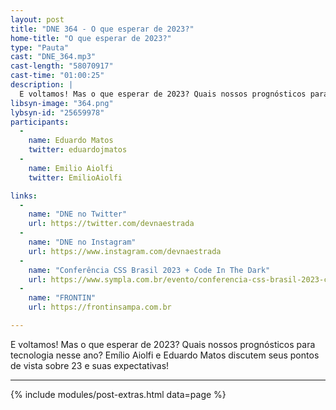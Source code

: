 ```yaml
---
layout: post
title: "DNE 364 - O que esperar de 2023?"
home-title: "O que esperar de 2023?"
type: "Pauta"
cast: "DNE_364.mp3"
cast-length: "58070917"
cast-time: "01:00:25"
description: |
  E voltamos! Mas o que esperar de 2023? Quais nossos prognósticos para tecnologia nesse ano? Emílio Aiolfi e Eduardo Matos discutem seus pontos de vista sobre 23 e suas expectativas!
libsyn-image: "364.png"
lybsyn-id: "25659978"
participants:
  -
    name: Eduardo Matos
    twitter: eduardojmatos
  -
    name: Emilio Aiolfi
    twitter: EmilioAiolfi

links:
  -
    name: "DNE no Twitter"
    url: https://twitter.com/devnaestrada
  -
    name: "DNE no Instagram"
    url: https://www.instagram.com/devnaestrada
  -
    name: "Conferência CSS Brasil 2023 + Code In The Dark"
    url: https://www.sympla.com.br/evento/conferencia-css-brasil-2023-code-in-the-dark/1759146
  -
    name: "FRONTIN"
    url: https://frontinsampa.com.br

---
```


E voltamos! Mas o que esperar de 2023? Quais nossos prognósticos para tecnologia nesse ano? Emílio Aiolfi e Eduardo Matos discutem seus pontos de vista sobre 23 e suas expectativas!

---

{% include modules/post-extras.html data=page %}
